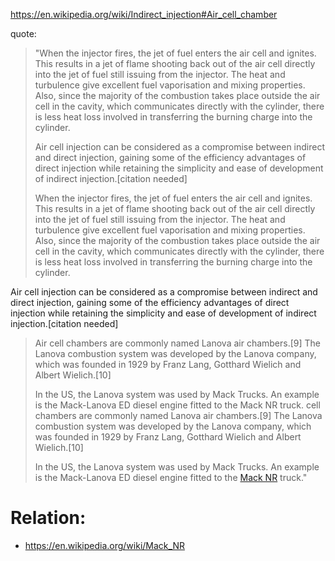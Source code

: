 https://en.wikipedia.org/wiki/Indirect_injection#Air_cell_chamber

quote:
>"When the injector fires, the jet of fuel enters the air cell and ignites. This results in a jet of flame shooting back out of the air cell directly into the jet of fuel still issuing from the injector. The heat and turbulence give excellent fuel vaporisation and mixing properties. Also, since the majority of the combustion takes place outside the air cell in the cavity, which communicates directly with the cylinder, there is less heat loss involved in transferring the burning charge into the cylinder.
>
>Air cell injection can be considered as a compromise between indirect and direct injection, gaining some of the efficiency advantages of direct injection while retaining the simplicity and ease of development of indirect injection.[citation needed]
>
>When the injector fires, the jet of fuel enters the air cell and ignites. This results in a jet of flame shooting back out of the air cell directly into the jet of fuel still issuing from the injector. The heat and turbulence give excellent fuel vaporisation and mixing properties. Also, since the majority of the combustion takes place outside the air cell in the cavity, which communicates directly with the cylinder, there is less heat loss involved in transferring the burning charge into the cylinder.
>
Air cell injection can be considered as a compromise between indirect and direct injection, gaining some of the efficiency advantages of direct injection while retaining the simplicity and ease of development of indirect injection.[citation needed]
>
>Air cell chambers are commonly named Lanova air chambers.[9] The Lanova combustion system was developed by the Lanova company, which was founded in 1929 by Franz Lang, Gotthard Wielich and Albert Wielich.[10]
>
>In the US, the Lanova system was used by Mack Trucks. An example is the Mack-Lanova ED diesel engine fitted to the Mack NR truck. cell chambers are commonly named Lanova air chambers.[9] The Lanova combustion system was developed by the Lanova company, which was founded in 1929 by Franz Lang, Gotthard Wielich and Albert Wielich.[10]
>
>In the US, the Lanova system was used by Mack Trucks. An example is the Mack-Lanova ED diesel engine fitted to the [Mack NR](https://en.wikipedia.org/wiki/Mack_NR) truck."

# Relation:
- https://en.wikipedia.org/wiki/Mack_NR
